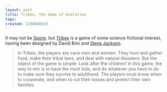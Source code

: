 ```yaml
---
layout: post
title: Tribes, the Game of Evolution
tags: 
created: 1198040423
---
```

It may not be [Spore](http://www.spore.com/), but [Tribes](http://www.sjgames.com/tribes/) is a game of some science fictional interest, having been designed by David Brin and [Steve Jackson](http://www.io.com/~sj/).

> In Tribes, the players are cave men and women. They hunt and gather food, make their tribal laws, and deal with natural disasters. But the object of the game is simple: Look after the children!<!--break--> In this game, the way to win is to have the most kids, and do whatever you have to do to make sure they survive to adulthood. The players must know when to cooperate, and when to cut their losses and protect their own families.
